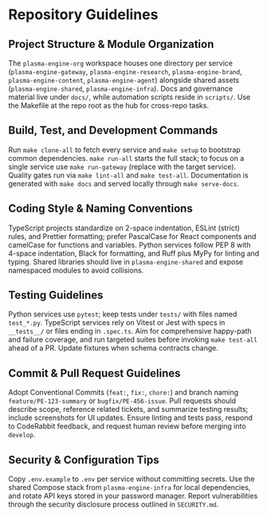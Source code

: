 # Repository Guidelines

## Project Structure & Module Organization
The `plasma-engine-org` workspace houses one directory per service (`plasma-engine-gateway`, `plasma-engine-research`, `plasma-engine-brand`, `plasma-engine-content`, `plasma-engine-agent`) alongside shared assets (`plasma-engine-shared`, `plasma-engine-infra`). Docs and governance material live under `docs/`, while automation scripts reside in `scripts/`. Use the Makefile at the repo root as the hub for cross-repo tasks.

## Build, Test, and Development Commands
Run `make clone-all` to fetch every service and `make setup` to bootstrap common dependencies. `make run-all` starts the full stack; to focus on a single service use `make run-gateway` (replace with the target service). Quality gates run via `make lint-all` and `make test-all`. Documentation is generated with `make docs` and served locally through `make serve-docs`.

## Coding Style & Naming Conventions
TypeScript projects standardize on 2-space indentation, ESLint (strict) rules, and Prettier formatting; prefer PascalCase for React components and camelCase for functions and variables. Python services follow PEP 8 with 4-space indentation, Black for formatting, and Ruff plus MyPy for linting and typing. Shared libraries should live in `plasma-engine-shared` and expose namespaced modules to avoid collisions.

## Testing Guidelines
Python services use `pytest`; keep tests under `tests/` with files named `test_*.py`. TypeScript services rely on Vitest or Jest with specs in `__tests__/` or files ending in `.spec.ts`. Aim for comprehensive happy-path and failure coverage, and run targeted suites before invoking `make test-all` ahead of a PR. Update fixtures when schema contracts change.

## Commit & Pull Request Guidelines
Adopt Conventional Commits (`feat:`, `fix:`, `chore:`) and branch naming `feature/PE-123-summary` or `bugfix/PE-456-issue`. Pull requests should describe scope, reference related tickets, and summarize testing results; include screenshots for UI updates. Ensure linting and tests pass, respond to CodeRabbit feedback, and request human review before merging into `develop`.

## Security & Configuration Tips
Copy `.env.example` to `.env` per service without committing secrets. Use the shared Compose stack from `plasma-engine-infra` for local dependencies, and rotate API keys stored in your password manager. Report vulnerabilities through the security disclosure process outlined in `SECURITY.md`.
